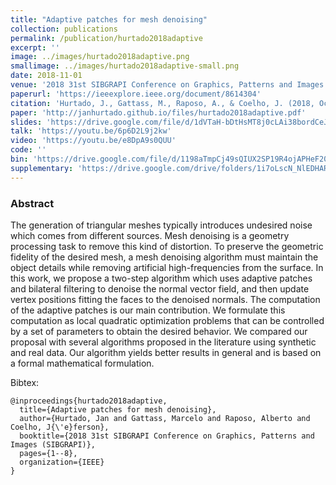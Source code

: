 ```yaml
---
title: "Adaptive patches for mesh denoising"
collection: publications
permalink: /publication/hurtado2018adaptive
excerpt: ''
image: ../images/hurtado2018adaptive.png
smallimage: ../images/hurtado2018adaptive-small.png
date: 2018-11-01
venue: '2018 31st SIBGRAPI Conference on Graphics, Patterns and Images'
paperurl: 'https://ieeexplore.ieee.org/document/8614304'
citation: 'Hurtado, J., Gattass, M., Raposo, A., & Coelho, J. (2018, October). Adaptive patches for mesh denoising. In 2018 31st SIBGRAPI Conference on Graphics, Patterns and Images (SIBGRAPI) (pp. 1-8). IEEE.'
paper: 'http://janhurtado.github.io/files/hurtado2018adaptive.pdf'
slides: 'https://drive.google.com/file/d/1dVTaH-bDtHsMT8j0cLAi38bordCeJ3bP/view?usp=sharing'
talk: 'https://youtu.be/6p6D2L9j2kw'
video: 'https://youtu.be/e8DpA9s0QUU'
code: ''
bin: 'https://drive.google.com/file/d/1198aTmpCj49sQIUX2SP19R4ojAPHeF20/view?usp=sharing'
supplementary: 'https://drive.google.com/drive/folders/1i7oLscN_NlEDHAR-bGV9W4DyTq-vOhsZ?usp=sharing'
---
```



### Abstract

The generation of triangular meshes typically introduces undesired noise which comes from different sources. Mesh denoising is a geometry processing task to remove this kind of distortion. To preserve the geometric fidelity of the desired mesh, a mesh denoising algorithm must maintain the object details while removing artificial high-frequencies from the surface. In this work, we propose a two-step algorithm which uses adaptive patches and bilateral filtering to denoise the normal vector field, and then update vertex positions fitting the faces to the denoised normals. The computation of the adaptive patches is our main contribution. We formulate this computation as local quadratic optimization problems that can be controlled by a set of parameters to obtain the desired behavior. We compared our proposal with several algorithms proposed in the literature using synthetic and real data. Our algorithm yields better results in general and is based on a formal mathematical formulation.

Bibtex: 

```
@inproceedings{hurtado2018adaptive,
  title={Adaptive patches for mesh denoising},
  author={Hurtado, Jan and Gattass, Marcelo and Raposo, Alberto and Coelho, J{\'e}ferson},
  booktitle={2018 31st SIBGRAPI Conference on Graphics, Patterns and Images (SIBGRAPI)},
  pages={1--8},
  organization={IEEE}
}
```
